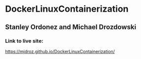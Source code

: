 # DockerLinuxContainerization
## Stanley Ordonez and Michael Drozdowski
### Link to live site:
https://mjdroz.github.io/DockerLinuxContainerization/
